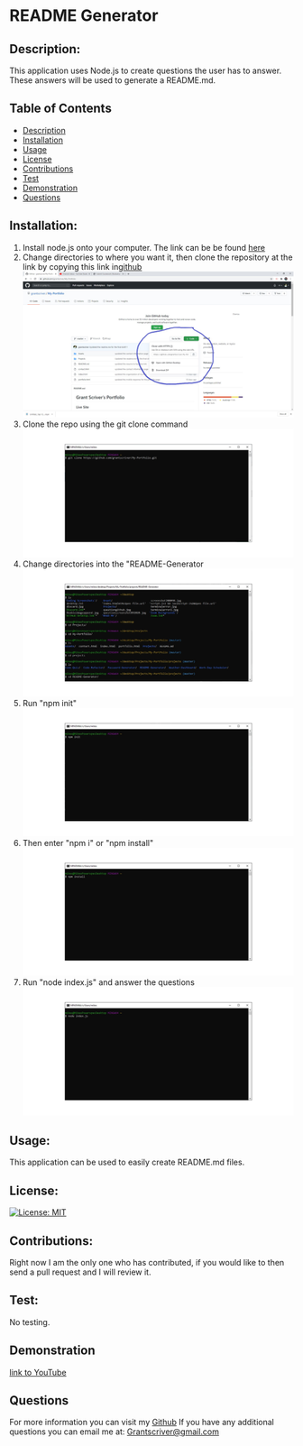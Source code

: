 # README Generator

## Description:

This application uses Node.js to create questions the user has to answer. These answers will be used to generate a README.md.

## Table of Contents

- [Description](#description)
- [Installation](#installation)
- [Usage](#usage)
- [License](#license)
- [Contributions](#contributions)
- [Test](#test)
- [Demonstration](#demonstration)
- [Questions](#questions)

## Installation:

1. Install node.js onto your computer. The link can be be found [here](https://nodejs.org/en/)
2. Change directories to where you want it, then clone the repository at the link by copying this link in[github](https://github.com/grantscriver/My-Portfolio.git) ![Screenshot of repo](./Assets/gitclone.jpg)
3. Clone the repo using the git clone command ![Git clone command](./Assets/gitclonecommand.jpg)
4. Change directories into the "README-Generator ![Directory Folder](./Assets/cdfolder.jpg)
5. Run "npm init" ![npm init](./Assets/npm-init.jpg)
6. Then enter "npm i" or "npm install" ![npm install](./Assets/npm-install.jpg)
7. Run "node index.js" and answer the questions ![node index.js](./Assets/node-index.jpg)

## Usage:

This application can be used to easily create README.md files.

## License:

[![License: MIT](https://img.shields.io/badge/License-MIT-yellow.svg)](https://opensource.org/licenses/MIT)

## Contributions:

Right now I am the only one who has contributed, if you would like to then send a pull request and I will review it.

## Test:

No testing.

## Demonstration

[link to YouTube](https://drive.google.com/file/d/1Kur-WbEYCbm2NhZ4mFTC7HqcKWy9ypQT/view?usp=sharing)

## Questions

For more information you can visit my [Github](https://github.com/grantscriver)
If you have any additional questions you can email me at: Grantscriver@gmail.com
